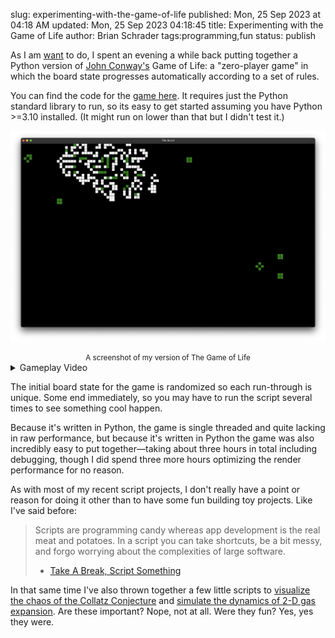 slug: experimenting-with-the-game-of-life
published: Mon, 25 Sep 2023 at 04:18 AM
updated: Mon, 25 Sep 2023 04:18:45 
title: Experimenting with the Game of Life
author: Brian Schrader
tags:programming,fun
status: publish


As I am [want][mp] to do, I spent an evening a while back putting together a Python version of [John Conway's][jc] Game of Life: a &quot;zero-player game&quot; in which the board state progresses automatically according to a set of rules.

You can find the code for the [game here][code]. It requires just the Python standard library to run, so its easy to get started assuming you have Python >=3.10 installed. (It might run on lower than that but I didn't test it.)

![A screenshot of the Game of Life][life]
<center><small>A screenshot of my version of The Game of Life</small></center>

<details>
<summary>Gameplay Video</summary>
<div>

<video autoplay="false" preload="false" controls>
    <source src="/images/blog/Gol.mp4" type="video/mp4">
</video>
<center><small>Thrilling, right?</small></center>
</div>
</details>

The initial board state for the game is randomized so each run-through is unique. Some end immediately, so you may have to run the script several times to see something cool happen.

Because it's written in Python, the game is single threaded and quite lacking in raw performance, but because it's written in Python the game was also incredibly easy to put together&mdash;taking about three hours in total including debugging, though I did spend three more hours optimizing the render performance for no reason.

As with most of my recent script projects, I don't really have a point or reason for doing it other than to have some fun building toy projects. Like I've said before:

> Scripts are programming candy whereas app development is the real meat and potatoes. In a script you can take shortcuts, be a bit messy, and forgo worrying about the complexities of large software.<br />
> - [Take A Break, Script Something](/archive/take-a-break-script-something/)

In that same time I've also thrown together a few little scripts to [visualize the chaos of the Collatz Conjecture][collatz] and [simulate the dynamics of 2-D gas expansion][gas]. Are these important? Nope, not at all. Were they fun? Yes, yes they were.


[code]: https://gist.github.com/Sonictherocketman/4551dcf001932639a03e8849be92ff71
[life]: /images/blog/life.png
[mp]: /archive/fun-with-math-calculating-multiplicative-persistence/
[jc]: https://en.wikipedia.org/wiki/John_Horton_Conway
[gas]: https://gist.github.com/Sonictherocketman/be0a4aa1a43d3c74604ea9f3f5352e63
[collatz]: https://gist.github.com/Sonictherocketman/5d51d3c8e739624404f3f8535fb1f564
